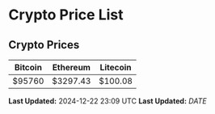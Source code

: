 # Crypto Price List

## Crypto Prices
| Bitcoin | Ethereum | Litecoin |
| ------- | -------- | -------- |
| $95760 | $3297.43 | $100.08 |
**Last Updated:** 2024-12-22 23:09 UTC
**Last Updated:** $DATE$

